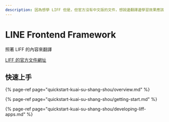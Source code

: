 ```yaml
---
description: 因為想學 LIFF 但是，但官方沒有中文版的文件，想說邊翻譯邊學習效果應該會不錯，就用自己的破英文來試試看。
---
```


# LINE Frontend Framework

照著 LIFF 的內容來翻譯

[LIFF 的官方文件網址](https://developers.line.biz/en/docs/liff/)

## 快速上手

{% page-ref page="quickstart-kuai-su-shang-shou/overview.md" %}

{% page-ref page="quickstart-kuai-su-shang-shou/getting-start.md" %}

{% page-ref page="quickstart-kuai-su-shang-shou/developing-liff-apps.md" %}



